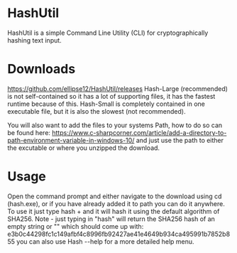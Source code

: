 # HashUtil
HashUtil is a simple Command Line Utility (CLI) for cryptographically hashing text input.


# Downloads 
https://github.com/ellipse12/HashUtil/releases Hash-Large (recommended) is not self-contained so it has a lot of supporting files, it has the fastest runtime because of this. Hash-Small is completely contained in one executable file, but it is also the slowest (not recommended).

You will also want to add the files to your systems Path, how to do so can be found here: https://www.c-sharpcorner.com/article/add-a-directory-to-path-environment-variable-in-windows-10/ and just use the path to either the excutable or where you unzipped the download.

# Usage 
Open the command prompt and either navigate to the download using cd (hash.exe), or if you have already added it to path you can do it anywhere. To use it just type hash + <your input> and it will hash it using the default algorithm of SHA256. Note - just typing in "hash" will return the SHA256 hash of an empty string or "" which should come up with: e3b0c44298fc1c149afbf4c8996fb92427ae41e4649b934ca495991b7852b855 
you can also use Hash --help for a more detailed help menu.

